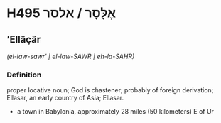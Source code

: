 # H495 אֶלָּסָר / אלסר

## ʼEllâçâr

_(el-law-sawr' | el-law-SAWR | eh-la-SAHR)_

### Definition

proper locative noun; God is chastener; probably of foreign derivation; Ellasar, an early country of Asia; Ellasar.

- a town in Babylonia, approximately 28 miles (50 kilometers) E of Ur
